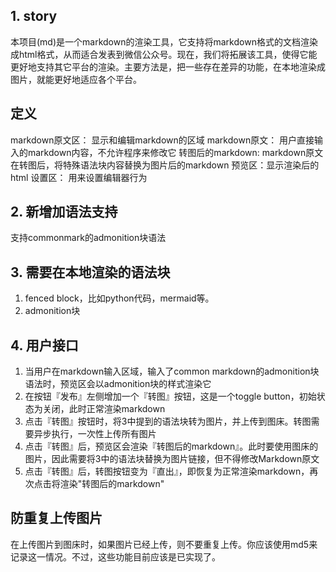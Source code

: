 ## 1. story

本项目(md)是一个markdown的渲染工具，它支持将markdown格式的文档渲染成html格式，从而适合发表到微信公众号。现在，我们将拓展该工具，使得它能更好地支持其它平台的渲染。主要方法是，把一些存在差异的功能，在本地渲染成图片，就能更好地适应各个平台。

## 定义

markdown原文区： 显示和编辑markdown的区域
markdown原文： 用户直接输入的markdown内容，不允许程序来修改它
转图后的markdown: markdown原文在转图后，将特殊语法块内容替换为图片后的markdown
预览区：显示渲染后的html
设置区： 用来设置编辑器行为

## 2. 新增加语法支持

支持commonmark的admonition块语法

## 3. 需要在本地渲染的语法块

1. fenced block，比如python代码，mermaid等。
2. admonition块

## 4. 用户接口

1. 当用户在markdown输入区域，输入了common markdown的admonition块语法时，预览区会以admonition块的样式渲染它
2. 在按钮『发布』左侧增加一个『转图』按钮，这是一个toggle button，初始状态为关闭，此时正常渲染markdown
3. 点击『转图』按钮时，将3中提到的语法块转为图片，并上传到图床。转图需要异步执行，一次性上传所有图片
4. 点击『转图』后，预览区会渲染『转图后的markdown』。此时要使用图床的图片，因此需要将3中的语法块替换为图片链接，但不得修改Markdown原文
5. 点击『转图』后，转图按钮变为『直出』，即恢复为正常渲染markdown，再次点击将渲染"转图后的markdown"

## 防重复上传图片

在上传图片到图床时，如果图片已经上传，则不要重复上传。你应该使用md5来记录这一情况。不过，这些功能目前应该是已实现了。

